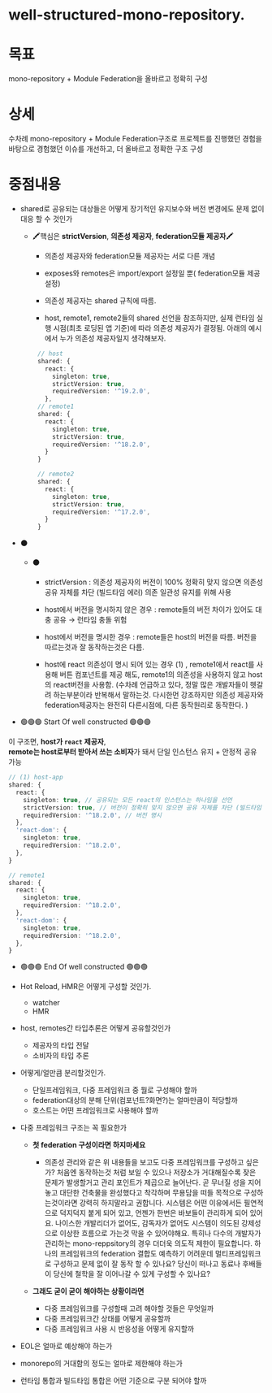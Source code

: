 # well-structured-mono-repository.


# 목표

 mono-repository + Module Federation을 올바르고 정확히 구성

# 상세 

수차례 mono-repository + Module Federation구조로 프로젝트를 진행했던 경험을 바탕으로 경험했던 이슈를 개선하고, 더 올바르고 정확한 구조 구성


# 중점내용

- shared로 공유되는 대상들은 어떻게 장기적인 유지보수와 버전 변경에도 문제 없이 대응 할 수 것인가
	- 🖍️핵심은 **strictVersion**, **의존성 제공자**, **federation모듈 제공자**🖍️

		-	의존성 제공자와 federation모듈 제공자는 서로 다른 개념
		
		- exposes와 remotes은 import/export 설정일 뿐( federation모듈 제공 설정)
		
		- 의존성 제공자는 shared 규칙에 따름.
		
		-  host, remote1, remote2들의 shared 선언을 참조하지만, 실제 런타임 실행 시점(최초 로딩된 앱 기준)에 따라 의존성 제공자가 결정됨. 아래의 예시에서 누가 의존성 제공자일지 생각해보자. 
 
```ts
		// host 
		shared: {
		  react: {
		    singleton: true,
		    strictVersion: true, 
		    requiredVersion: '^19.2.0',
		  },	
		// remote1 
		shared: {
		  react: {
		    singleton: true,
		    strictVersion: true,
		    requiredVersion: '^18.2.0',
		  }
		} 

		// remote2 
		shared: {
		  react: {
		    singleton: true,
		    strictVersion: true,
		    requiredVersion: '^17.2.0',
		  }
		}
```
- ⚫️ 
	-  ⚫️
		- strictVersion : 의존성 제공자의 버전이 100% 정확히 맞지 않으면 의존성 공유 자체를 차단 (빌드타임 에러) 의존 일관성 유지를 위해 사용

		-	host에서 버전을 명시하지 않은 경우 : remote들의 버전 차이가 있어도 대충 공유 → 런타임 충돌 위험
	
		-	host에서 버전을 명시한 경우 : remote들은 host의 버전을 따름.
		    버전을 따르는것과 잘 동작하는것은 다름. 
		-	host에 react 의존성이 명시 되어 있는 경우 (1) , remote1에서 react를 사용해 버튼 컴포넌트를 제공 해도, remote1의 의존성을 사용하지 않고 host의 react버전을 사용함. (수차례 언급하고 있다, 정말 많은 개발자들이 헷갈려 하는부분이라 반복해서 말하는것. 다시한먼 강조하지만 의존성 제공자와 federation제공자는 완전히 다른시점에, 다른 동작원리로 동작한다. )
		
- 🟢🟢🟢 Start Of well constructed 🟢🟢🟢
  
이 구조면, **host가 `react` 제공자**,  
**remote는 host로부터 받아서 쓰는 소비자**가 돼서  단일 인스턴스 유지 + 안정적 공유 가능

```ts
// (1) host-app 
shared: {
  react: {
    singleton: true, // 공유되는 모든 react의 인스턴스는 하나임을 선언
    strictVersion: true, // 버전이 정확히 맞지 않으면 공유 자체를 차단 (빌드타임 에러)
    requiredVersion: '^18.2.0', // 버전 명시
  },	
  'react-dom': {
    singleton: true,
    requiredVersion: '^18.2.0',
  },
}


```

```ts
// remote1
shared: {
  react: {
    singleton: true,
    requiredVersion: '^18.2.0',
  },
  'react-dom': {
    singleton: true,
    requiredVersion: '^18.2.0',
  },
}
```
- 🟢🟢🟢 End Of well constructed 🟢🟢🟢
 
- Hot Reload, HMR은 어떻게 구성할 것인가.
  - watcher
  - HMR 
- host, remotes간 타입추론은 어떻게 공유할것인가
	- 제공자의 타입 전달
	- 소비자의 타입 추론
- 어떻게/얼만큼 분리할것인가.
	- 단일프레임워크, 다중 프레임워크 중 뭘로 구성해야 할까
	- federation대상의 분해 단위(컴포넌트?화면?)는 얼마만큼이 적당할까
	- 호스트는 어떤 프레임워크로 사용해야 할까

 - 다중 프레임워크 구조는 꼭 필요한가
   - **첫 federation 구성이라면 하지마세요**
     
     - 의존성 관리와 같은 위 내용들을 보고도 다중 프레임워크를 구성하고 싶은가? 처음엔 동작하는것 처럼 보일 수 있으나 저장소가 거대해질수록 잦은 문제가 발생할거고 관리 포인트가 제곱으로 늘어난다.
    곧 무너질 성을 지어놓고 대단한 건축물을 완성했다고 착각하며 무용담을 떠들 목적으로 구성하는것이라면 강력히 하지말라고 권합니다. 시스템은 어떤 이유에서든 필연적으로 덕지덕지 붙게 되어 있고, 언젠가 한번은 바보들이 관리하게 되어 있어요. 나이스한 개발리더가 없어도, 감독자가 없어도 시스템이 의도된 강제성으로 이상한 흐름으로 가는것 막을 수 있어야해요. 특히나 다수의 개발자가 관리하는 mono-reppsitory의 경우 더더욱 의도적 제한이 필요합니다. 하나의 프레임워크의 federation 결합도 예측하기 어려운데 멀티프레임워크로 구성하고 문제 없이 잘 동작 할 수 있나요? 당신이 떠나고 동료나 후배들이 당신에 철학을 잘 이어나갈 수 있게 구성할 수 있나요?  
	
   - **그래도 굳이 굳이 해야하는 상황이라면**
     - 다중 프레임워크를 구성할때 고려 해야할 것들은 무엇일까
     - 다중 프레임워크간 상태를 어떻게 공유할까
     - 다중 프레임워크 사용 시 반응성을 어떻게 유지할까
- EOL은 얼마로 예상해야 하는가
- monorepo의 거대함의 정도는 얼마로 제한해야 하는가
- 런타임 통합과 빌드타임 통합은 어떤 기준으로 구분 되어야 할까  
